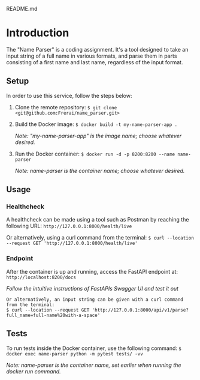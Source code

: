 README.md
# Introduction

The "Name Parser" is a coding assignment. It's a tool designed to take an input string of a full name in various formats, and parse them in parts consisting of a first name and last name, regardless of the input format.

## Setup

In order to use this service, follow the steps below:

1. Clone the remote repository: `$ git clone <git@github.com:Frerai/name_parser.git>`

2. Build the Docker image: `$ docker build -t my-name-parser-app .`

   _Note: "my-name-parser-app" is the image name; choose whatever desired._

3. Run the Docker container: `$ docker run -d -p 8200:8200 --name name-parser`
    
    _Note: name-parser is the container name; choose whatever desired._

## Usage
### Healthcheck
A healthcheck can be made using a tool such as Postman by reaching the following URL: `http://127.0.0.1:8000/health/live`

Or alternatively, using a curl command from the terminal: `$ curl --location --request GET 'http://127.0.0.1:8000/health/live'`


### Endpoint

After the container is up and running, access the FastAPI endpoint at: `http://localhost:8200/docs`

_Follow the intuitive instructions of FastAPIs Swagger UI and test it out_

    Or alternatively, an input string can be given with a curl command from the terminal: 
    $ curl --location --request GET 'http://127.0.0.1:8000/api/v1/parse?full_name=full-name%20with-a-space'

## Tests
To run tests inside the Docker container, use the following command: `$ docker exec name-parser python -m pytest tests/ -vv`

_Note: name-parser is the container name, set earlier when running the docker run command._